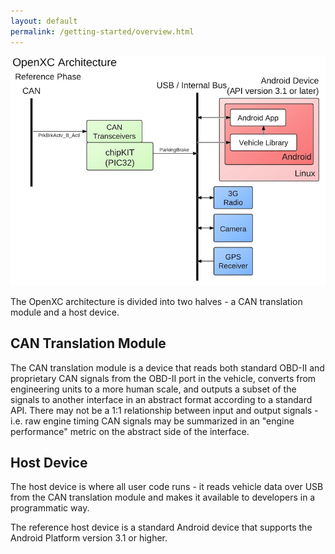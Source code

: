 ```yaml
---
layout: default
permalink: /getting-started/overview.html
---
```


![OpenXC Architecture Diagram](/images/openxc-architecture.jpeg)

The OpenXC architecture is divided into two halves - a CAN translation module
and a host device.

## CAN Translation Module

The CAN translation module is a device that reads both standard OBD-II and
proprietary CAN signals from the OBD-II port in the vehicle, converts from
engineering units to a more human scale, and outputs a subset of the signals to
another interface in an abstract format according to a standard API. There may
not be a 1:1 relationship between input and output signals - i.e. raw engine
timing CAN signals may be summarized in an "engine performance" metric on the
abstract side of the interface.

## Host Device

The host device is where all user code runs - it reads vehicle data over USB
from the CAN translation module and makes it available to developers in a
programmatic way.

The reference host device is a standard Android device that supports the Android
Platform version 3.1 or higher.
